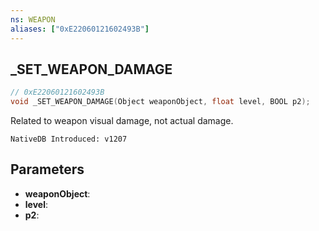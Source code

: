 ```yaml
---
ns: WEAPON
aliases: ["0xE22060121602493B"]
---
```

## _SET_WEAPON_DAMAGE

```c
// 0xE22060121602493B
void _SET_WEAPON_DAMAGE(Object weaponObject, float level, BOOL p2);
```

Related to weapon visual damage, not actual damage.

```
NativeDB Introduced: v1207
```

## Parameters
* **weaponObject**:
* **level**:
* **p2**:
